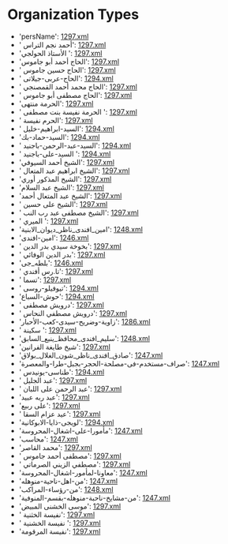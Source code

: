 # Organization Types
 * 'persName'‎: [1297.xml](/Project-Cairo-Urban-News/CairoUrbanNews/blob/master/articles/arabic/1297.xml)
 * ' أحمد نجم التراس'‎: [1297.xml](/Project-Cairo-Urban-News/CairoUrbanNews/blob/master/articles/arabic/1297.xml)
 * 'الأستاذ الحولجي '‎: [1297.xml](/Project-Cairo-Urban-News/CairoUrbanNews/blob/master/articles/arabic/1297.xml)
 * 'الحاج أحمد أبو جاموس'‎: [1297.xml](/Project-Cairo-Urban-News/CairoUrbanNews/blob/master/articles/arabic/1297.xml)
 * ' الحاج حسين جاموس'‎: [1297.xml](/Project-Cairo-Urban-News/CairoUrbanNews/blob/master/articles/arabic/1297.xml)
 * ' الحاج-عربى-جيلاتى'‎: [1294.xml](/Project-Cairo-Urban-News/CairoUrbanNews/blob/master/articles/arabic/1294.xml)
 * ' الحاج محمد أحمد القمصنجي'‎: [1297.xml](/Project-Cairo-Urban-News/CairoUrbanNews/blob/master/articles/arabic/1297.xml)
 * ' الحاج مصطفى أبو جاموس'‎: [1297.xml](/Project-Cairo-Urban-News/CairoUrbanNews/blob/master/articles/arabic/1297.xml)
 * 'الحرمة منتهى'‎: [1297.xml](/Project-Cairo-Urban-News/CairoUrbanNews/blob/master/articles/arabic/1297.xml)
 * ' الحرمة نفيسة بنت مصطفى '‎: [1297.xml](/Project-Cairo-Urban-News/CairoUrbanNews/blob/master/articles/arabic/1297.xml)
 * ' الحرم نفيسة'‎: [1297.xml](/Project-Cairo-Urban-News/CairoUrbanNews/blob/master/articles/arabic/1297.xml)
 * ' السيد-ابراهيم-خليل'‎: [1294.xml](/Project-Cairo-Urban-News/CairoUrbanNews/blob/master/articles/arabic/1294.xml)
 * 'السيد-حماد-بك'‎: [1294.xml](/Project-Cairo-Urban-News/CairoUrbanNews/blob/master/articles/arabic/1294.xml)
 * ' السيد-عبد-الرحمن-باجنيد'‎: [1294.xml](/Project-Cairo-Urban-News/CairoUrbanNews/blob/master/articles/arabic/1294.xml)
 * ' السيد-على-باجنيد '‎: [1294.xml](/Project-Cairo-Urban-News/CairoUrbanNews/blob/master/articles/arabic/1294.xml)
 * 'الشيخ أحمد السيوفي'‎: [1297.xml](/Project-Cairo-Urban-News/CairoUrbanNews/blob/master/articles/arabic/1297.xml)
 * ' الشيخ ابراهيم عبد المتعال'‎: [1297.xml](/Project-Cairo-Urban-News/CairoUrbanNews/blob/master/articles/arabic/1297.xml)
 * 'الشيخ المذكور أوري'‎: [1297.xml](/Project-Cairo-Urban-News/CairoUrbanNews/blob/master/articles/arabic/1297.xml)
 * 'الشيخ عبد السلام'‎: [1297.xml](/Project-Cairo-Urban-News/CairoUrbanNews/blob/master/articles/arabic/1297.xml)
 * 'الشيخ عبد المتعال أحمد'‎: [1297.xml](/Project-Cairo-Urban-News/CairoUrbanNews/blob/master/articles/arabic/1297.xml)
 * ' الشيخ على حسين'‎: [1297.xml](/Project-Cairo-Urban-News/CairoUrbanNews/blob/master/articles/arabic/1297.xml)
 * ' الشيخ مصطفى عبد رب النب'‎: [1297.xml](/Project-Cairo-Urban-News/CairoUrbanNews/blob/master/articles/arabic/1297.xml)
 * ' الميري '‎: [1297.xml](/Project-Cairo-Urban-News/CairoUrbanNews/blob/master/articles/arabic/1297.xml)
 * 'امين_افندى_ناظر_ديوان_الابنية'‎: [1248.xml](/Project-Cairo-Urban-News/CairoUrbanNews/blob/master/articles/arabic/1248.xml)
 * 'امين-افندى'‎: [1246.xml](/Project-Cairo-Urban-News/CairoUrbanNews/blob/master/articles/arabic/1246.xml)
 * ' بخوخة سيدي بدر الدين'‎: [1297.xml](/Project-Cairo-Urban-News/CairoUrbanNews/blob/master/articles/arabic/1297.xml)
 * ' بدر الدين الوفائي'‎: [1297.xml](/Project-Cairo-Urban-News/CairoUrbanNews/blob/master/articles/arabic/1297.xml)
 * 'بلطه_جى'‎: [1246.xml](/Project-Cairo-Urban-News/CairoUrbanNews/blob/master/articles/arabic/1246.xml)
 * ' تا.رس أفندي'‎: [1297.xml](/Project-Cairo-Urban-News/CairoUrbanNews/blob/master/articles/arabic/1297.xml)
 * ' تسما'‎: [1297.xml](/Project-Cairo-Urban-News/CairoUrbanNews/blob/master/articles/arabic/1297.xml)
 * ' تيوفيلو-روسى'‎: [1294.xml](/Project-Cairo-Urban-News/CairoUrbanNews/blob/master/articles/arabic/1294.xml)
 * 'حوش-السباع'‎: [1294.xml](/Project-Cairo-Urban-News/CairoUrbanNews/blob/master/articles/arabic/1294.xml)
 * ' درويش مصطفى'‎: [1297.xml](/Project-Cairo-Urban-News/CairoUrbanNews/blob/master/articles/arabic/1297.xml)
 * ' درويش مصطفي النحاس'‎: [1297.xml](/Project-Cairo-Urban-News/CairoUrbanNews/blob/master/articles/arabic/1297.xml)
 * 'زاوية-وضريح-سيدى-كعب-الأحبار'‎: [1286.xml](/Project-Cairo-Urban-News/CairoUrbanNews/blob/master/articles/arabic/1286.xml)
 * ' سكينة '‎: [1297.xml](/Project-Cairo-Urban-News/CairoUrbanNews/blob/master/articles/arabic/1297.xml)
 * 'سليم_افندى_محافظ_ينبع_السابق'‎: [1248.xml](/Project-Cairo-Urban-News/CairoUrbanNews/blob/master/articles/arabic/1248.xml)
 * 'شيخ طايغة الفرانين'‎: [1297.xml](/Project-Cairo-Urban-News/CairoUrbanNews/blob/master/articles/arabic/1297.xml)
 * 'صادق_افندى_ناظر_شون_الغلال_بولاق'‎: [1247.xml](/Project-Cairo-Urban-News/CairoUrbanNews/blob/master/articles/arabic/1247.xml)
 * 'صراف-مستخدم-فى-مصلحة-الحجر-بجبل-طرا-والمعصرة'‎: [1247.xml](/Project-Cairo-Urban-News/CairoUrbanNews/blob/master/articles/arabic/1247.xml)
 * ' طناسى-يونيدس'‎: [1294.xml](/Project-Cairo-Urban-News/CairoUrbanNews/blob/master/articles/arabic/1294.xml)
 * ' عبد الجليل'‎: [1297.xml](/Project-Cairo-Urban-News/CairoUrbanNews/blob/master/articles/arabic/1297.xml)
 * ' عبد الرحمن على اللبان'‎: [1297.xml](/Project-Cairo-Urban-News/CairoUrbanNews/blob/master/articles/arabic/1297.xml)
 * 'عبد ربه عبيد'‎: [1297.xml](/Project-Cairo-Urban-News/CairoUrbanNews/blob/master/articles/arabic/1297.xml)
 * 'على ربيع'‎: [1297.xml](/Project-Cairo-Urban-News/CairoUrbanNews/blob/master/articles/arabic/1297.xml)
 * ' عيد عزام السقا'‎: [1297.xml](/Project-Cairo-Urban-News/CairoUrbanNews/blob/master/articles/arabic/1297.xml)
 * 'لويجى-ذايا-الابوكانية'‎: [1294.xml](/Project-Cairo-Urban-News/CairoUrbanNews/blob/master/articles/arabic/1294.xml)
 * 'مأمورا-على-اشغال-المحروسة'‎: [1247.xml](/Project-Cairo-Urban-News/CairoUrbanNews/blob/master/articles/arabic/1247.xml)
 * 'محاسب'‎: [1247.xml](/Project-Cairo-Urban-News/CairoUrbanNews/blob/master/articles/arabic/1247.xml)
 * 'محمد القاصر'‎: [1297.xml](/Project-Cairo-Urban-News/CairoUrbanNews/blob/master/articles/arabic/1297.xml)
 * ' مصطفى أحمد جاموس'‎: [1297.xml](/Project-Cairo-Urban-News/CairoUrbanNews/blob/master/articles/arabic/1297.xml)
 * ' مصطفي الزيني الصرماتي'‎: [1297.xml](/Project-Cairo-Urban-News/CairoUrbanNews/blob/master/articles/arabic/1297.xml)
 * 'معاونا-لمأمور-اشغال-المحروسة'‎: [1247.xml](/Project-Cairo-Urban-News/CairoUrbanNews/blob/master/articles/arabic/1247.xml)
 * 'من-اهل-ناحية-منوهله'‎: [1247.xml](/Project-Cairo-Urban-News/CairoUrbanNews/blob/master/articles/arabic/1247.xml)
 * 'من-رؤساء-المراكب'‎: [1248.xml](/Project-Cairo-Urban-News/CairoUrbanNews/blob/master/articles/arabic/1248.xml)
 * 'من-مشايخ-ناحبة-منوهله-بقسم-المنوفية'‎: [1247.xml](/Project-Cairo-Urban-News/CairoUrbanNews/blob/master/articles/arabic/1247.xml)
 * 'موسى الخشنى المبيض'‎: [1297.xml](/Project-Cairo-Urban-News/CairoUrbanNews/blob/master/articles/arabic/1297.xml)
 * ' نفيسة الخثنية'‎: [1297.xml](/Project-Cairo-Urban-News/CairoUrbanNews/blob/master/articles/arabic/1297.xml)
 * ' نفيسة الخشنية '‎: [1297.xml](/Project-Cairo-Urban-News/CairoUrbanNews/blob/master/articles/arabic/1297.xml)
 * 'نفيسة المرقومة'‎: [1297.xml](/Project-Cairo-Urban-News/CairoUrbanNews/blob/master/articles/arabic/1297.xml)
